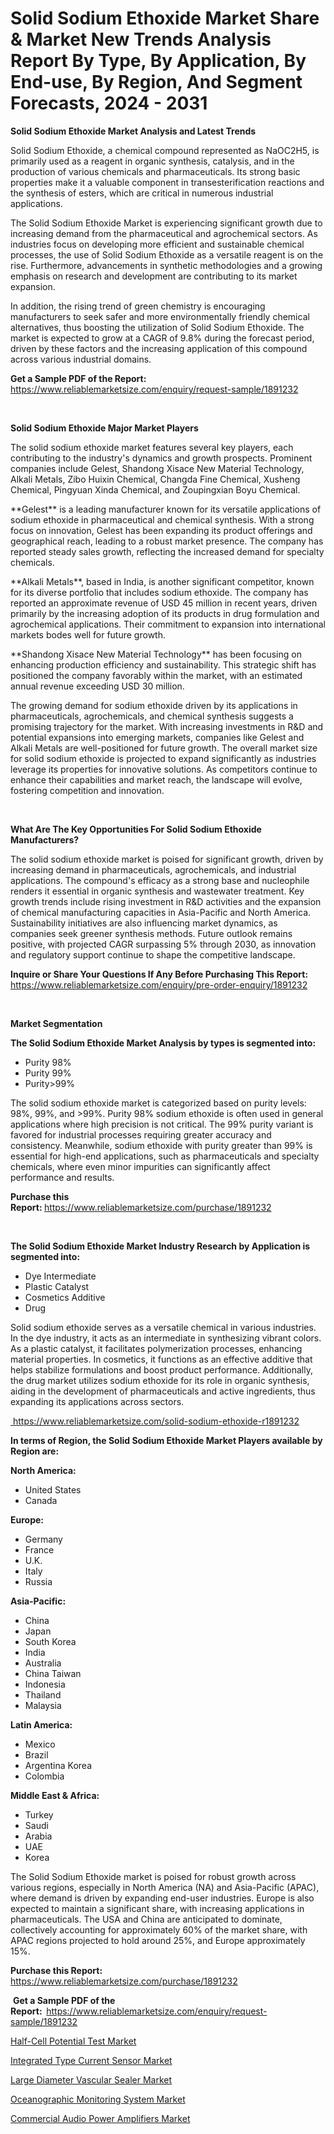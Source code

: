 <p><h1>Solid Sodium Ethoxide Market Share & Market New Trends Analysis Report By Type, By Application, By End-use, By Region, And Segment Forecasts, 2024 - 2031</h1></p><p><strong>Solid Sodium Ethoxide Market Analysis and Latest Trends</strong></p>
<p><p>Solid Sodium Ethoxide, a chemical compound represented as NaOC2H5, is primarily used as a reagent in organic synthesis, catalysis, and in the production of various chemicals and pharmaceuticals. Its strong basic properties make it a valuable component in transesterification reactions and the synthesis of esters, which are critical in numerous industrial applications.</p><p>The Solid Sodium Ethoxide Market is experiencing significant growth due to increasing demand from the pharmaceutical and agrochemical sectors. As industries focus on developing more efficient and sustainable chemical processes, the use of Solid Sodium Ethoxide as a versatile reagent is on the rise. Furthermore, advancements in synthetic methodologies and a growing emphasis on research and development are contributing to its market expansion.</p><p>In addition, the rising trend of green chemistry is encouraging manufacturers to seek safer and more environmentally friendly chemical alternatives, thus boosting the utilization of Solid Sodium Ethoxide. The market is expected to grow at a CAGR of 9.8% during the forecast period, driven by these factors and the increasing application of this compound across various industrial domains.</p></p>
<p><strong>Get a Sample PDF of the Report:&nbsp;</strong> <a href="https://www.reliablemarketsize.com/enquiry/request-sample/1891232?utm_campaign=1778&utm_medium=2&utm_source=Github&utm_content=ia&utm_term=24102024&utm_id=solid-sodium-ethoxide">https://www.reliablemarketsize.com/enquiry/request-sample/1891232</a></p>
<p>&nbsp;</p>
<p><strong>Solid Sodium Ethoxide Major Market Players</strong></p>
<p><p>The solid sodium ethoxide market features several key players, each contributing to the industry's dynamics and growth prospects. Prominent companies include Gelest, Shandong Xisace New Material Technology, Alkali Metals, Zibo Huixin Chemical, Changda Fine Chemical, Xusheng Chemical, Pingyuan Xinda Chemical, and Zoupingxian Boyu Chemical.</p><p>**Gelest** is a leading manufacturer known for its versatile applications of sodium ethoxide in pharmaceutical and chemical synthesis. With a strong focus on innovation, Gelest has been expanding its product offerings and geographical reach, leading to a robust market presence. The company has reported steady sales growth, reflecting the increased demand for specialty chemicals.</p><p>**Alkali Metals**, based in India, is another significant competitor, known for its diverse portfolio that includes sodium ethoxide. The company has reported an approximate revenue of USD 45 million in recent years, driven primarily by the increasing adoption of its products in drug formulation and agrochemical applications. Their commitment to expansion into international markets bodes well for future growth.</p><p>**Shandong Xisace New Material Technology** has been focusing on enhancing production efficiency and sustainability. This strategic shift has positioned the company favorably within the market, with an estimated annual revenue exceeding USD 30 million.</p><p>The growing demand for sodium ethoxide driven by its applications in pharmaceuticals, agrochemicals, and chemical synthesis suggests a promising trajectory for the market. With increasing investments in R&D and potential expansions into emerging markets, companies like Gelest and Alkali Metals are well-positioned for future growth. The overall market size for solid sodium ethoxide is projected to expand significantly as industries leverage its properties for innovative solutions. As competitors continue to enhance their capabilities and market reach, the landscape will evolve, fostering competition and innovation.</p></p>
<p>&nbsp;</p>
<p><strong>What Are The Key Opportunities For Solid Sodium Ethoxide Manufacturers?</strong></p>
<p><p>The solid sodium ethoxide market is poised for significant growth, driven by increasing demand in pharmaceuticals, agrochemicals, and industrial applications. The compound's efficacy as a strong base and nucleophile renders it essential in organic synthesis and wastewater treatment. Key growth trends include rising investment in R&D activities and the expansion of chemical manufacturing capacities in Asia-Pacific and North America. Sustainability initiatives are also influencing market dynamics, as companies seek greener synthesis methods. Future outlook remains positive, with projected CAGR surpassing 5% through 2030, as innovation and regulatory support continue to shape the competitive landscape.</p></p>
<p><strong>Inquire or Share Your Questions If Any Before Purchasing This Report:</strong> <a href="https://www.reliablemarketsize.com/enquiry/pre-order-enquiry/1891232?utm_campaign=1778&utm_medium=2&utm_source=Github&utm_content=ia&utm_term=24102024&utm_id=solid-sodium-ethoxide">https://www.reliablemarketsize.com/enquiry/pre-order-enquiry/1891232</a></p>
<p>&nbsp;</p>
<p><strong>Market Segmentation</strong></p>
<p><strong>The Solid Sodium Ethoxide Market Analysis by types is segmented into:</strong></p>
<p><ul><li>Purity 98%</li><li>Purity 99%</li><li>Purity>99%</li></ul></p>
<p><p>The solid sodium ethoxide market is categorized based on purity levels: 98%, 99%, and >99%. Purity 98% sodium ethoxide is often used in general applications where high precision is not critical. The 99% purity variant is favored for industrial processes requiring greater accuracy and consistency. Meanwhile, sodium ethoxide with purity greater than 99% is essential for high-end applications, such as pharmaceuticals and specialty chemicals, where even minor impurities can significantly affect performance and results.</p></p>
<p><strong>Purchase this Report:&nbsp;</strong><a href="https://www.reliablemarketsize.com/purchase/1891232?utm_campaign=1778&utm_medium=2&utm_source=Github&utm_content=ia&utm_term=24102024&utm_id=solid-sodium-ethoxide">https://www.reliablemarketsize.com/purchase/1891232</a></p>
<p>&nbsp;</p>
<p><strong>The Solid Sodium Ethoxide Market Industry Research by Application is segmented into:</strong></p>
<p><ul><li>Dye Intermediate</li><li>Plastic Catalyst</li><li>Cosmetics Additive</li><li>Drug</li></ul></p>
<p><p>Solid sodium ethoxide serves as a versatile chemical in various industries. In the dye industry, it acts as an intermediate in synthesizing vibrant colors. As a plastic catalyst, it facilitates polymerization processes, enhancing material properties. In cosmetics, it functions as an effective additive that helps stabilize formulations and boost product performance. Additionally, the drug market utilizes sodium ethoxide for its role in organic synthesis, aiding in the development of pharmaceuticals and active ingredients, thus expanding its applications across sectors.</p></p>
<p><a href="https://www.reliablemarketsize.com/solid-sodium-ethoxide-r1891232?utm_campaign=1778&utm_medium=2&utm_source=Github&utm_content=ia&utm_term=24102024&utm_id=solid-sodium-ethoxide">&nbsp;https://www.reliablemarketsize.com/solid-sodium-ethoxide-r1891232</a></p>
<p><strong>In terms of Region, the Solid Sodium Ethoxide Market Players available by Region are:</strong></p>
<p>
    <p> <strong> North America: </strong>
        <ul>
            <li>United States</li>
            <li>Canada</li>
        </ul>
        </p> 
    <p> <strong> Europe: </strong>
        <ul>
            <li>Germany</li>
            <li>France</li>
            <li>U.K.</li>
            <li>Italy</li>
            <li>Russia</li>
        </ul>
        </p> 
    <p> <strong> Asia-Pacific: </strong>
        <ul>
            <li>China</li>
            <li>Japan</li>
            <li>South Korea</li>
            <li>India</li>
            <li>Australia</li>
            <li>China Taiwan</li>
            <li>Indonesia</li>
            <li>Thailand</li>
            <li>Malaysia</li>
        </ul>
        </p> 
    <p> <strong> Latin America: </strong>
        <ul>
            <li>Mexico</li>
            <li>Brazil</li>
            <li>Argentina Korea</li>
            <li>Colombia</li>
        </ul>
        </p> 
    <p> <strong> Middle East & Africa: </strong>
        <ul>
            <li>Turkey</li>
            <li>Saudi</li>
            <li>Arabia</li>
            <li>UAE</li>
            <li>Korea</li>
        </ul>
    </p>
    </p>
<p><p>The Solid Sodium Ethoxide market is poised for robust growth across various regions, especially in North America (NA) and Asia-Pacific (APAC), where demand is driven by expanding end-user industries. Europe is also expected to maintain a significant share, with increasing applications in pharmaceuticals. The USA and China are anticipated to dominate, collectively accounting for approximately 60% of the market share, with APAC regions projected to hold around 25%, and Europe approximately 15%.</p></p>
<p><strong>Purchase this Report: </strong><a href="https://www.reliablemarketsize.com/purchase/1891232?utm_campaign=1778&utm_medium=2&utm_source=Github&utm_content=ia&utm_term=24102024&utm_id=solid-sodium-ethoxide">https://www.reliablemarketsize.com/purchase/1891232</a></p>
<p>&nbsp;<strong>Get a Sample PDF of the Report:&nbsp;&nbsp;</strong><a href="https://www.reliablemarketsize.com/enquiry/request-sample/1891232?utm_campaign=1778&utm_medium=2&utm_source=Github&utm_content=ia&utm_term=24102024&utm_id=solid-sodium-ethoxide">https://www.reliablemarketsize.com/enquiry/request-sample/1891232</a></p>
<p><strong></strong></p>
<p><p><a href="https://www.linkedin.com/pulse/opportunities-challenges-half-cell-potential-test-market-strategic-stckc?utm_campaign=1778&utm_medium=2&utm_source=Github&utm_content=ia&utm_term=24102024&utm_id=solid-sodium-ethoxide">Half-Cell Potential Test Market</a></p><p><a href="https://www.linkedin.com/pulse/integrated-type-current-sensor-market-growth-segmentation-4uzbc?utm_campaign=1778&utm_medium=2&utm_source=Github&utm_content=ia&utm_term=24102024&utm_id=solid-sodium-ethoxide">Integrated Type Current Sensor Market</a></p><p><a href="https://www.linkedin.com/pulse/deep-dive-large-diameter-vascular-sealer-market-itstrends-ox48e?utm_campaign=1778&utm_medium=2&utm_source=Github&utm_content=ia&utm_term=24102024&utm_id=solid-sodium-ethoxide">Large Diameter Vascular Sealer Market</a></p><p><a href="https://www.linkedin.com/pulse/global-oceanographic-monitoring-system-market-product-types-fxuyf?utm_campaign=1778&utm_medium=2&utm_source=Github&utm_content=ia&utm_term=24102024&utm_id=solid-sodium-ethoxide">Oceanographic Monitoring System Market</a></p><p><a href="https://www.linkedin.com/pulse/commercial-audio-power-amplifiers-market-research-report-3ilcc?utm_campaign=1778&utm_medium=2&utm_source=Github&utm_content=ia&utm_term=24102024&utm_id=solid-sodium-ethoxide">Commercial Audio Power Amplifiers Market</a></p></p>